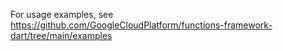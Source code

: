 For usage examples, see https://github.com/GoogleCloudPlatform/functions-framework-dart/tree/main/examples
